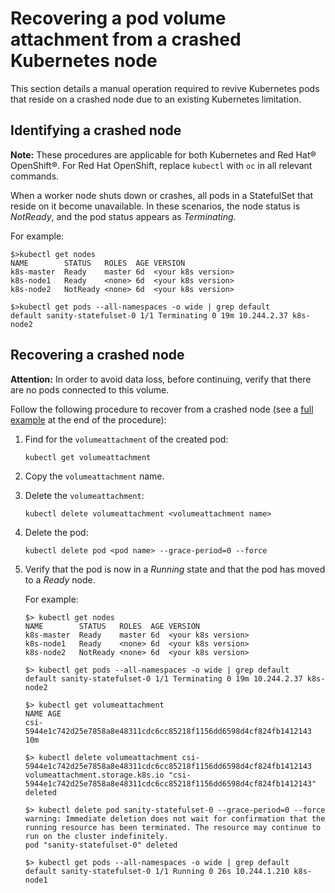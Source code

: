 # Recovering a pod volume attachment from a crashed Kubernetes node

This section details a manual operation required to revive Kubernetes pods that reside on a crashed node due to an existing Kubernetes limitation.

## Identifying a crashed node
**Note:** These procedures are applicable for both Kubernetes and Red Hat® OpenShift®. For Red Hat OpenShift, replace `kubectl` with `oc` in all relevant commands.

When a worker node shuts down or crashes, all pods in a StatefulSet that reside on it become unavailable. In these scenarios, the node status is _NotReady_, and the pod status appears as _Terminating_.

For example:

```
$>kubectl get nodes
NAME        STATUS   ROLES  AGE VERSION
k8s-master  Ready    master 6d  <your k8s version>
k8s-node1   Ready    <none> 6d  <your k8s version>
k8s-node2   NotReady <none> 6d  <your k8s version>

$>kubectl get pods --all-namespaces -o wide | grep default
default sanity-statefulset-0 1/1 Terminating 0 19m 10.244.2.37 k8s-node2
```

## Recovering a crashed node

**Attention:** In order to avoid data loss, before continuing, verify that there are no pods connected to this volume.

Follow the following procedure to recover from a crashed node (see a [full example](#full_example) at the end of the procedure):

1.  Find for the `volumeattachment` of the created pod:

    ```
    kubectl get volumeattachment
    ```

2.  Copy the `volumeattachment` name.
3.  Delete the `volumeattachment`:

    ```
    kubectl delete volumeattachment <volumeattachment name>
    ```

4.  Delete the pod:

    ```
    kubectl delete pod <pod name> --grace-period=0 --force
    ```

5.  Verify that the pod is now in a _Running_ state and that the pod has moved to a _Ready_ node.

    <a name="full_example">For example:</a>

    ```
    $> kubectl get nodes
    NAME        STATUS   ROLES  AGE VERSION
    k8s-master  Ready    master 6d  <your k8s version>
    k8s-node1   Ready    <none> 6d  <your k8s version>
    k8s-node2   NotReady <none> 6d  <your k8s version>

    $> kubectl get pods --all-namespaces -o wide | grep default
    default sanity-statefulset-0 1/1 Terminating 0 19m 10.244.2.37 k8s-node2

    $> kubectl get volumeattachment
    NAME AGE
    csi-5944e1c742d25e7858a8e48311cdc6cc85218f1156dd6598d4cf824fb1412143 10m

    $> kubectl delete volumeattachment csi-5944e1c742d25e7858a8e48311cdc6cc85218f1156dd6598d4cf824fb1412143
    volumeattachment.storage.k8s.io "csi-5944e1c742d25e7858a8e48311cdc6cc85218f1156dd6598d4cf824fb1412143" deleted

    $> kubectl delete pod sanity-statefulset-0 --grace-period=0 --force
    warning: Immediate deletion does not wait for confirmation that the running resource has been terminated. The resource may continue to run on the cluster indefinitely.
    pod "sanity-statefulset-0" deleted

    $> kubectl get pods --all-namespaces -o wide | grep default
    default sanity-statefulset-0 1/1 Running 0 26s 10.244.1.210 k8s-node1
    ```

